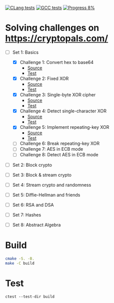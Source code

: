 [![CLang tests](https://github.com/sytranvn/cryptopals/actions/workflows/cmake-clang.yml/badge.svg)](https://github.com/sytranvn/cryptopals/actions/workflows/cmake-clang.yml)
[![GCC tests](https://github.com/sytranvn/cryptopals/actions/workflows/cmake-gcc.yml/badge.svg)](https://github.com/sytranvn/cryptopals/actions/workflows/cmake-gcc.yml)
[![Progress 8%](https://progress-bar.dev/8/?title=Progress)](https://progress-bar.dev/8/?title=Progress)

# Solving challenges on https://cryptopals.com/
  - [ ] Set 1: Basics
    - [x] Challenge 1: Convert hex to base64
      - [Source](./src/set-1/ch-1/index.md)
      - [Test](./test/ch_1_test.cpp)
    - [x] Challenge 2: Fixed XOR
      - [Source](./src/set-1/ch-2/index.md)
      - [Test](./test/ch_2_test.cpp)
    - [x] Challenge 3: Single-byte XOR cipher
      - [Source](./src/set-1/ch-3/index.md)
      - [Test](./test/ch_3_test.cpp)
    - [x] Challenge 4: Detect single-character XOR
      - [Source](./src/set-1/ch-4/index.md)
      - [Test](./test/ch_4_test.cpp)
    - [x] Challenge 5: Implement repeating-key XOR
      - [Source](./src/set-1/ch-5/index.md)
      - [Test](./test/ch_5_test.cpp)
    - [ ] Challenge 6: Break repeating-key XOR
    - [ ] Challenge 7: AES in ECB mode
    - [ ] Challenge 8: Detect AES in ECB mode
  - [ ] Set 2: Block crypto
  - [ ] Set 3: Block & stream crypto
  - [ ] Set 4: Stream crypto and randomness
  - [ ] Set 5: Diffie-Hellman and friends
  - [ ] Set 6: RSA and DSA
  - [ ] Set 7: Hashes
  - [ ] Set 8: Abstract Algebra


# Build
```sh
cmake -S. -B.
make -C build
```

# Test
```
ctest --test-dir build
```

